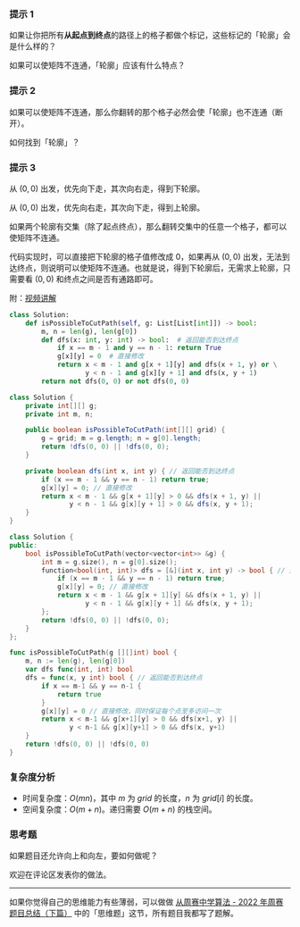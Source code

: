 ### 提示 1

如果让你把所有**从起点到终点**的路径上的格子都做个标记，这些标记的「轮廓」会是什么样的？

如果可以使矩阵不连通，「轮廓」应该有什么特点？

### 提示 2

如果可以使矩阵不连通，那么你翻转的那个格子必然会使「轮廓」也不连通（断开）。

如何找到「轮廓」？

### 提示 3

从 $(0,0)$ 出发，优先向下走，其次向右走，得到下轮廓。

从 $(0,0)$ 出发，优先向右走，其次向下走，得到上轮廓。

如果两个轮廓有交集（除了起点终点），那么翻转交集中的任意一个格子，都可以使矩阵不连通。

代码实现时，可以直接把下轮廓的格子值修改成 $0$，如果再从 $(0,0)$ 出发，无法到达终点，则说明可以使矩阵不连通。也就是说，得到下轮廓后，无需求上轮廓，只需要看 $(0,0)$ 和终点之间是否有通路即可。

附：[视频讲解](https://www.bilibili.com/video/BV1rM4y1X7z9/)

```py [sol1-Python3]
class Solution:
    def isPossibleToCutPath(self, g: List[List[int]]) -> bool:
        m, n = len(g), len(g[0])
        def dfs(x: int, y: int) -> bool:  # 返回能否到达终点
            if x == m - 1 and y == n - 1: return True
            g[x][y] = 0  # 直接修改
            return x < m - 1 and g[x + 1][y] and dfs(x + 1, y) or \
                   y < n - 1 and g[x][y + 1] and dfs(x, y + 1)
        return not dfs(0, 0) or not dfs(0, 0)
```

```java [sol1-Java]
class Solution {
    private int[][] g;
    private int m, n;

    public boolean isPossibleToCutPath(int[][] grid) {
        g = grid; m = g.length; n = g[0].length;
        return !dfs(0, 0) || !dfs(0, 0);
    }

    private boolean dfs(int x, int y) { // 返回能否到达终点
        if (x == m - 1 && y == n - 1) return true;
        g[x][y] = 0; // 直接修改
        return x < m - 1 && g[x + 1][y] > 0 && dfs(x + 1, y) ||
               y < n - 1 && g[x][y + 1] > 0 && dfs(x, y + 1);
    }
}
```

```cpp [sol1-C++]
class Solution {
public:
    bool isPossibleToCutPath(vector<vector<int>> &g) {
        int m = g.size(), n = g[0].size();
        function<bool(int, int)> dfs = [&](int x, int y) -> bool { // 返回能否到达终点
            if (x == m - 1 && y == n - 1) return true;
            g[x][y] = 0; // 直接修改
            return x < m - 1 && g[x + 1][y] && dfs(x + 1, y) ||
                   y < n - 1 && g[x][y + 1] && dfs(x, y + 1);
        };
        return !dfs(0, 0) || !dfs(0, 0);
    }
};
```

```go [sol1-Go]
func isPossibleToCutPath(g [][]int) bool {
    m, n := len(g), len(g[0])
    var dfs func(int, int) bool
    dfs = func(x, y int) bool { // 返回能否到达终点
        if x == m-1 && y == n-1 {
            return true
        }
        g[x][y] = 0 // 直接修改，同时保证每个点至多访问一次
        return x < m-1 && g[x+1][y] > 0 && dfs(x+1, y) ||
               y < n-1 && g[x][y+1] > 0 && dfs(x, y+1)
    }
    return !dfs(0, 0) || !dfs(0, 0)
}
```

### 复杂度分析

- 时间复杂度：$O(mn)$，其中 $m$ 为 $\textit{grid}$ 的长度，$n$ 为 $\textit{grid}[i]$ 的长度。
- 空间复杂度：$O(m+n)$。递归需要 $O(m+n)$ 的栈空间。

### 思考题

如果题目还允许向上和向左，要如何做呢？

欢迎在评论区发表你的做法。

---

如果你觉得自己的思维能力有些薄弱，可以做做 [从周赛中学算法 - 2022 年周赛题目总结（下篇）](https://leetcode.cn/circle/discuss/WR1MJP/) 中的「思维题」这节，所有题目我都写了题解。
